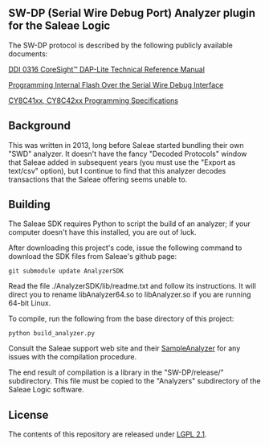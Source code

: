 ## SW-DP (Serial Wire Debug Port) Analyzer plugin for the Saleae Logic

The SW-DP protocol is described by the following publicly available documents:

[DDI 0316 CoreSight™ DAP-Lite Technical Reference Manual](http://infocenter.arm.com/help/topic/com.arm.doc.ddi0316d/DDI0316D_dap_lite_trm.pdf)

[Programming Internal Flash Over the Serial Wire Debug Interface](http://www.silabs.com/Support%20Documents/TechnicalDocs/AN0062.pdf)

[CY8C41xx, CY8C42xx Programming Specifications](http://www.cypress.com/?docID=48133)

## Background

This was written in 2013, long before Saleae started bundling their own "SWD" analyzer.  It doesn't have the fancy "Decoded Protocols" window that Saleae added in subsequent years (you must use the "Export as text/csv" option), but I continue to find that this analyzer decodes transactions that the Saleae offering seems unable to.

## Building

The Saleae SDK requires Python to script the build of an analyzer; if your computer doesn't have this installed, you are out of luck.

After downloading this project's code, issue the following command to download the SDK files from Saleae's github page:

```
git submodule update AnalyzerSDK
```

Read the file ./AnalyzerSDK/lib/readme.txt and follow its instructions.  It will direct you to rename libAnalyzer64.so to libAnalyzer.so if you are running 64-bit Linux.

To compile, run the following from the base directory of this project:

```
python build_analyzer.py
```

Consult the Saleae support web site and their [SampleAnalyzer](https://github.com/saleae/SampleAnalyzer) for any issues with the compilation procedure.

The end result of compilation is a library in the "SW-DP/release/" subdirectory.  This file must be copied to the "Analyzers" subdirectory of the Saleae Logic software.

## License

The contents of this repository are released under [LGPL 2.1](https://www.gnu.org/licenses/old-licenses/lgpl-2.1.en.html).

